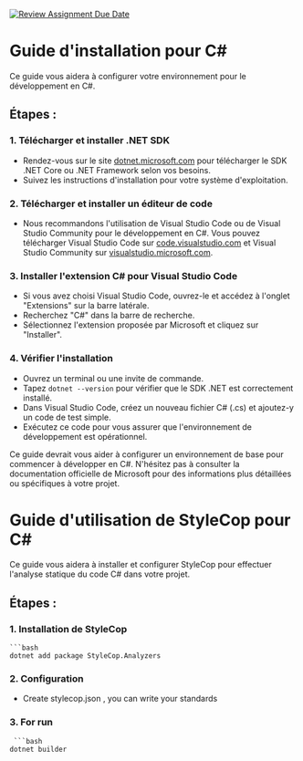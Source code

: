 [![Review Assignment Due Date](https://classroom.github.com/assets/deadline-readme-button-24ddc0f5d75046c5622901739e7c5dd533143b0c8e959d652212380cedb1ea36.svg)](https://classroom.github.com/a/PHq8Kfj_)

# Guide d'installation pour C#

Ce guide vous aidera à configurer votre environnement pour le développement en C#.

## Étapes :

### 1. Télécharger et installer .NET SDK

- Rendez-vous sur le site [dotnet.microsoft.com](https://dotnet.microsoft.com/download) pour télécharger le SDK .NET Core ou .NET Framework selon vos besoins.
- Suivez les instructions d'installation pour votre système d'exploitation.

### 2. Télécharger et installer un éditeur de code

- Nous recommandons l'utilisation de Visual Studio Code ou de Visual Studio Community pour le développement en C#. Vous pouvez télécharger Visual Studio Code sur [code.visualstudio.com](https://code.visualstudio.com/) et Visual Studio Community sur [visualstudio.microsoft.com](https://visualstudio.microsoft.com/vs/community/).

### 3. Installer l'extension C# pour Visual Studio Code

- Si vous avez choisi Visual Studio Code, ouvrez-le et accédez à l'onglet "Extensions" sur la barre latérale.
- Recherchez "C#" dans la barre de recherche.
- Sélectionnez l'extension proposée par Microsoft et cliquez sur "Installer".

### 4. Vérifier l'installation

- Ouvrez un terminal ou une invite de commande.
- Tapez `dotnet --version` pour vérifier que le SDK .NET est correctement installé.
- Dans Visual Studio Code, créez un nouveau fichier C# (.cs) et ajoutez-y un code de test simple.
- Exécutez ce code pour vous assurer que l'environnement de développement est opérationnel.

Ce guide devrait vous aider à configurer un environnement de base pour commencer à développer en C#. N'hésitez pas à consulter la documentation officielle de Microsoft pour des informations plus détaillées ou spécifiques à votre projet.

# Guide d'utilisation de StyleCop pour C#

Ce guide vous aidera à installer et configurer StyleCop pour effectuer l'analyse statique du code C# dans votre projet.

## Étapes :

### 1. Installation de StyleCop

    ```bash 
    dotnet add package StyleCop.Analyzers

### 2. Configuration

- Create stylecop.json , you can write your standards

### 3. For run 
     ```bash 
    dotnet builder

    

